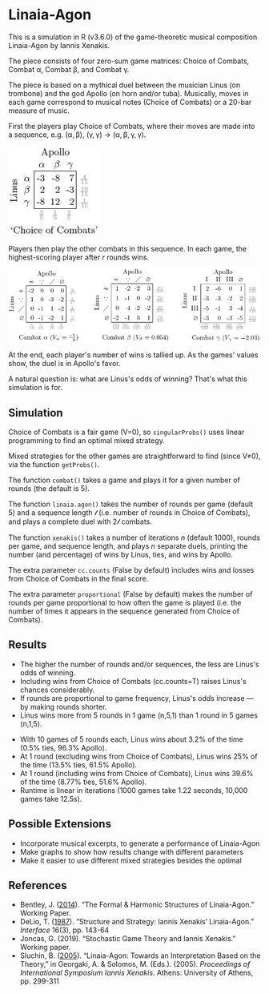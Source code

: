 # Linaia-Agon
This is a simulation in R (v3.6.0) of the game-theoretic musical composition Linaia-Agon by Iannis Xenakis.

The piece consists of four zero-sum game matrices: Choice of Combats, Combat α, Combat β, and Combat γ.

The piece is based on a mythical duel between the musician Linus (on trombone) and the god Apollo (on horn and/or tuba).
Musically, moves in each game correspond to musical notes (Choice of Combats) or a 20-bar measure of music.

First the players play Choice of Combats, where their moves are made into a sequence, e.g. (α, β), (γ, γ) → (α, β, γ, γ).

![Choice of Combats](/pics/linaia-cc.png)

Players then play the other combats in this sequence. In each game, the highest-scoring player after <i>r</i> rounds wins.

![Combats Alpha, Beta, Gamma](/pics/linaia-abg.png)

At the end, each player's number of wins is tallied up. As the games' values show, the duel is in Apollo's favor.

A natural question is: what are Linus's odds of winning? That's what this simulation is for.

## Simulation
Choice of Combats is a fair game (V=0), so `singularProbs()` uses linear programming to find an optimal mixed strategy.

Mixed strategies for the other games are straightforward to find (since V≠0), via the function `getProbs()`.

The function `combat()` takes a game and plays it for a given number of rounds (the default is 5).

The function `linaia.agon()` takes the number of rounds per game (default 5) and a sequence length 𝓁 (i.e. number of rounds in Choice of Combats), and plays a complete duel with 2𝓁 combats.

The function `xenakis()` takes a number of iterations <i>n</i> (default 1000), rounds per game, and sequence length, and plays <i>n</i> separate duels, printing the number (and percentage) of wins by Linus, ties, and wins by Apollo.

The extra parameter `cc.counts` (False by default) includes wins and losses from Choice of Combats in the final score.

The extra parameter `proportional` (False by default) makes the number of rounds per game proportional to how often the game is played (i.e. the number of times it appears in the sequence generated from Choice of Combats).

## Results
<ul>
<li> The higher the number of rounds and/or sequences, the less are Linus's odds of winning.</li>
<li> Including wins from Choice of Combats (cc.counts=T) raises Linus's chances considerably.</li>
<li> If rounds are proportional to game frequency,  Linus's odds increase — by making rounds shorter.</li>
<li> Linus wins more from 5 rounds in 1 game (n,5,1) than 1 round in 5 games (n,1,5).</li>
</ul>

<ul>
<li> With 10 games of 5 rounds each, Linus wins about 3.2% of the time (0.5% ties, 96.3% Apollo).
<li> At 1 round (excluding wins from Choice of Combats), Linus wins 25% of the time (13.5% ties, 61.5% Apollo).</li>
<li> At 1 round (including wins from Choice of Combats), Linus wins 39.6% of the time (8.77% ties, 51.6% Apollo).</li>
<li> Runtime is linear in iterations (1000 games take 1.22 seconds, 10,000 games take 12.5s).</li>
</ul>

## Possible Extensions
<ul>
<li>Incorporate musical excerpts, to generate a performance of Linaia-Agon</li>
<li>Make graphs to show how results change with different parameters</li>
<li>Make it easier to use different mixed strategies besides the optimal</li>
</ul>

## References
<ul>
<li>Bentley, J. (<a href="http://jtylerbentley.com/files/FormalHarmonic.pdf">2014</a>). “The Formal & Harmonic Structures of Linaia-Agon.” Working Paper.
<li>DeLio, T. (<a href="http://rohandrape.net/ut/rttcc-text/DeLio1987b.pdf">1987</a>). “Structure and Strategy: Iannis Xenakis’ Linaia-Agon.” <i>Interface</i> 16(3), pp. 143-64</li>
<li>Joncas, G. (2019). “Stochastic Game Theory and Iannis Xenakis.” Working paper.</li>
<li>Sluchin, B. (<a href="http://www.iannis-xenakis.org/Articles/Sluchin.pdf">2005</a>). “Linaia-Agon: Towards an Interpretation Based on the Theory,” in Georgaki, A. & Solomos, M. (Eds.). (2005). <i>Proceedings of International Symposium Iannis Xenakis</i>. Athens: University of Athens, pp. 299-311
</ul>
